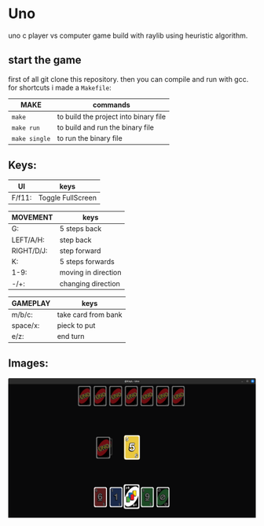# Uno

uno c player vs computer game build with raylib using heuristic algorithm.

## start the game

first of all git clone this repository. then you can compile and run with gcc. for shortcuts i made a `Makefile`:

| MAKE          | commands                              |
| ------------- | ------------------------------------- |
| `make`        | to build the project into binary file |
| `make run`    | to build and run the binary file      |
| `make single` | to run the binary file                |

## Keys:

| UI     | keys              |
| ------ | ----------------- |
| F/f11: | Toggle FullScreen |

| MOVEMENT   | keys                |
| ---------- | ------------------- |
| G:         | 5 steps back        |
| LEFT/A/H:  | step back           |
| RIGHT/D/J: | step forward        |
| K:         | 5 steps forwards    |
| 1-9:       | moving in direction |
| -/+:       | changing direction  |

| GAMEPLAY | keys                |
| -------- | ------------------- |
| m/b/c:   | take card from bank |
| space/x: | pieck to put        |
| e/z:     | end turn            |

## Images:

![1.png](/images/1.png)
